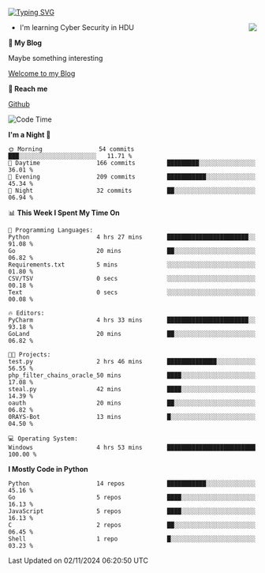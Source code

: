 [![Typing SVG](https://readme-typing-svg.herokuapp.com?font=Fira+Code&pause=1000&random=false&width=450&height=60&lines=Hello+%F0%9F%91%8B%F0%9F%8F%BB;I'm+JBNRZ)](https://git.io/typing-svg)

<a href="#">
  <img align="right" src="https://github-readme-stats.vercel.app/api?username=JBNRZ&show_icons=true&bg_color=15,f2f7fd,E0EAFC" />
</a>

- I'm learning Cyber Security in HDU

 **🌱 My Blog**

Maybe something interesting

[Welcome to my Blog](https://jbnrz.com.cn/)

 **💬 Reach me** 

[Github](https://github.com/JBNRZ)


<!--START_SECTION:waka-->
![Code Time](http://img.shields.io/badge/Code%20Time-724%20hrs%2058%20mins-blue)

**I'm a Night 🦉** 

```text
🌞 Morning                54 commits          ███░░░░░░░░░░░░░░░░░░░░░░   11.71 % 
🌆 Daytime                166 commits         █████████░░░░░░░░░░░░░░░░   36.01 % 
🌃 Evening                209 commits         ███████████░░░░░░░░░░░░░░   45.34 % 
🌙 Night                  32 commits          ██░░░░░░░░░░░░░░░░░░░░░░░   06.94 % 
```


📊 **This Week I Spent My Time On** 

```text
💬 Programming Languages: 
Python                   4 hrs 27 mins       ███████████████████████░░   91.08 % 
Go                       20 mins             ██░░░░░░░░░░░░░░░░░░░░░░░   06.82 % 
Requirements.txt         5 mins              ░░░░░░░░░░░░░░░░░░░░░░░░░   01.80 % 
CSV/TSV                  0 secs              ░░░░░░░░░░░░░░░░░░░░░░░░░   00.18 % 
Text                     0 secs              ░░░░░░░░░░░░░░░░░░░░░░░░░   00.08 % 

🔥 Editors: 
PyCharm                  4 hrs 33 mins       ███████████████████████░░   93.18 % 
GoLand                   20 mins             ██░░░░░░░░░░░░░░░░░░░░░░░   06.82 % 

🐱‍💻 Projects: 
test.py                  2 hrs 46 mins       ██████████████░░░░░░░░░░░   56.55 % 
php_filter_chains_oracle_50 mins             ████░░░░░░░░░░░░░░░░░░░░░   17.08 % 
steal.py                 42 mins             ████░░░░░░░░░░░░░░░░░░░░░   14.39 % 
oauth                    20 mins             ██░░░░░░░░░░░░░░░░░░░░░░░   06.82 % 
0RAYS-Bot                13 mins             █░░░░░░░░░░░░░░░░░░░░░░░░   04.50 % 

💻 Operating System: 
Windows                  4 hrs 53 mins       █████████████████████████   100.00 % 
```

**I Mostly Code in Python** 

```text
Python                   14 repos            ███████████░░░░░░░░░░░░░░   45.16 % 
Go                       5 repos             ████░░░░░░░░░░░░░░░░░░░░░   16.13 % 
JavaScript               5 repos             ████░░░░░░░░░░░░░░░░░░░░░   16.13 % 
C                        2 repos             ██░░░░░░░░░░░░░░░░░░░░░░░   06.45 % 
Shell                    1 repo              █░░░░░░░░░░░░░░░░░░░░░░░░   03.23 % 
```




 Last Updated on 02/11/2024 06:20:50 UTC
<!--END_SECTION:waka-->
